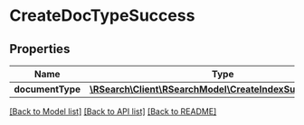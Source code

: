 # CreateDocTypeSuccess

## Properties
Name | Type | Description | Notes
------------ | ------------- | ------------- | -------------
**documentType** | [**\RSearch\Client\RSearchModel\CreateIndexSuccessIndexes**](CreateIndexSuccessIndexes.md) |  | 

[[Back to Model list]](../README.md#documentation-for-models) [[Back to API list]](../README.md#documentation-for-api-endpoints) [[Back to README]](../README.md)


